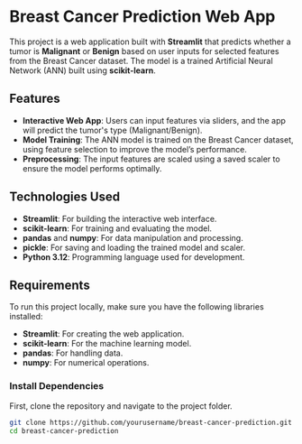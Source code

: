 # Breast Cancer Prediction Web App

This project is a web application built with **Streamlit** that predicts whether a tumor is **Malignant** or **Benign** based on user inputs for selected features from the Breast Cancer dataset. The model is a trained Artificial Neural Network (ANN) built using **scikit-learn**.

## Features

- **Interactive Web App**: Users can input features via sliders, and the app will predict the tumor's type (Malignant/Benign).
- **Model Training**: The ANN model is trained on the Breast Cancer dataset, using feature selection to improve the model’s performance.
- **Preprocessing**: The input features are scaled using a saved scaler to ensure the model performs optimally.

## Technologies Used

- **Streamlit**: For building the interactive web interface.
- **scikit-learn**: For training and evaluating the model.
- **pandas** and **numpy**: For data manipulation and processing.
- **pickle**: For saving and loading the trained model and scaler.
- **Python 3.12**: Programming language used for development.

## Requirements

To run this project locally, make sure you have the following libraries installed:

- **Streamlit**: For creating the web application.
- **scikit-learn**: For the machine learning model.
- **pandas**: For handling data.
- **numpy**: For numerical operations.

### Install Dependencies

First, clone the repository and navigate to the project folder.

```bash
git clone https://github.com/yourusername/breast-cancer-prediction.git
cd breast-cancer-prediction
